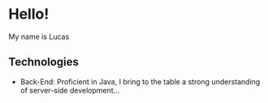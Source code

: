 # Hello!
My name is Lucas

## Technologies
- Back-End: Proficient in Java, I bring to the table a strong understanding of server-side development...

